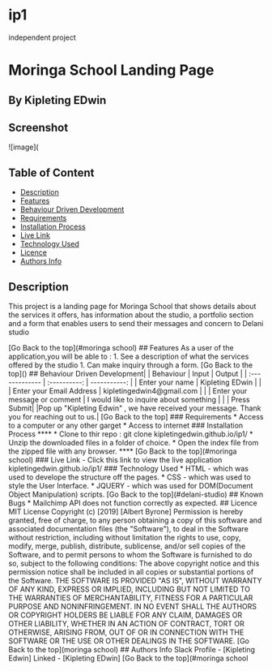 # ip1
independent project
# Moringa School Landing Page
 ## By Kipleting EDwin
## Screenshot
 ![image](
 ## Table of Content
 - [Description](#description)
 - [Features](#features)
 - [Behaviour Driven Development](#Behaviour-Driven-Development)
 - [Requirements](#requirements)
 - [Installation Process](#installation-Process)
 - [Live Link](#Live-Link)
 - [Technology  Used](#technology-Used)
 - [Licence](#licence)
 - [Authors Info](#Authors-Info)
 ## Description
 <p>This project is a landing page for Moringa School that shows details about the services it offers, has information about the studio, a portfolio section and a form that enables users to send their messages and concern to Delani studio</p>
[Go Back to the top](#moringa school)
## Features
As a user of the application,you will be able to :
1. See a description of what the services offered by the studio
1. Can make inquiry through a form.
[Go Back to the top]()
## Behaviour Driven Development|
| Behaviour      | Input        | Output       |
| :------------- | :----------: | -----------: |
|  Enter your name  |   Kipleting EDwin |     |
| Enter your Email Address  | kipletingedwin4@gmail.com |   |
| Enter your message or comment   |  I would like to inquire about something     |     |
| Press Submit|     |Pop up "Kipleting Edwin" , we have received your message. Thank you for reaching out to us.|
[Go Back to the top]
 ###  Requirements
 * Access to  a computer or any other garget
 * Access to internet
 ### Installation Process
 ****
* Clone to thir repo : git clone kipletingedwin.github.io/ip1/
* Unzip the downloaded files in a folder of choice.
* Open the index file from the zipped file with any browser.
 ****
 [Go Back to the top](#moringa school)
### Live Link
- Click this link to view the live application kipletingedwin.github.io/ip1/
### Technology  Used
* HTML - which was used to develope the structure off the pages.
* CSS - which was used to style the User Interface.
* JQUERY - which was used for DOM(Document Object Manipulation) scripts.
[Go Back to the top](#delani-studio)
## Known Bugs
* Mailchimp API does not function correctly as expected.
## Licence
MIT License
Copyright (c) [2019] [Albert Byrone]
Permission is hereby granted, free of charge, to any person obtaining a copy
of this software and associated documentation files (the "Software"), to deal
in the Software without restriction, including without limitation the rights
to use, copy, modify, merge, publish, distribute, sublicense, and/or sell
copies of the Software, and to permit persons to whom the Software is
furnished to do so, subject to the following conditions:
The above copyright notice and this permission notice shall be included in all
copies or substantial portions of the Software.
THE SOFTWARE IS PROVIDED "AS IS", WITHOUT WARRANTY OF ANY KIND, EXPRESS OR
IMPLIED, INCLUDING BUT NOT LIMITED TO THE WARRANTIES OF MERCHANTABILITY,
FITNESS FOR A PARTICULAR PURPOSE AND NONINFRINGEMENT. IN NO EVENT SHALL THE
AUTHORS OR COPYRIGHT HOLDERS BE LIABLE FOR ANY CLAIM, DAMAGES OR OTHER
LIABILITY, WHETHER IN AN ACTION OF CONTRACT, TORT OR OTHERWISE, ARISING FROM,
OUT OF OR IN CONNECTION WITH THE SOFTWARE OR THE USE OR OTHER DEALINGS IN THE
SOFTWARE.
[Go Back to the top](moringa school)
## Authors Info
Slack Profile - [Kipleting Edwin]
Linked - [Kipleting EDwin]
[Go Back to the top](#moringa school
